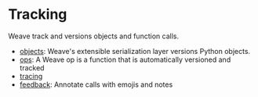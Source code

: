 # Tracking

Weave track and versions objects and function calls.

- [objects](/guides/tracking/objects): Weave's extensible serialization layer versions Python objects.
- [ops](/guides/tracking/ops): A Weave op is a function that is automatically versioned and tracked
- [tracing](/guides/tracking/tracing)
- [feedback](/guides/tracking/feedback): Annotate calls with emojis and notes
